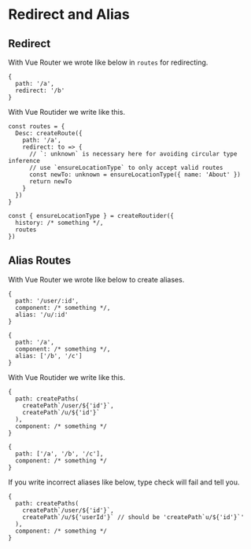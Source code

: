# Redirect and Alias

## Redirect

With Vue Router we wrote like below in `routes` for redirecting.
```ts:l=3
{
  path: '/a',
  redirect: '/b'
}
```

With Vue Routider we write like this.
```ts:l=4,5,6,7,8,9
const routes = {
  Desc: createRoute({
    path: '/a',
    redirect: to => {
      // `: unknown` is necessary here for avoiding circular type inference
      // use `ensureLocationType` to only accept valid routes
      const newTo: unknown = ensureLocationType({ name: 'About' })
      return newTo
    }
  })
}

const { ensureLocationType } = createRoutider({
  history: /* something */,
  routes
})
```

## Alias Routes

With Vue Router we wrote like below to create aliases.
```ts:l=4
{
  path: '/user/:id',
  component: /* something */,
  alias: '/u/:id'
}
```
```ts:l=4
{
  path: '/a',
  component: /* something */,
  alias: ['/b', '/c']
}
```

With Vue Routider we write like this.
```ts:l=3,4
{
  path: createPaths(
    createPath`/user/${'id'}`,
    createPath`/u/${'id'}`
  ),
  component: /* something */
}
```
```ts:l=2
{
  path: ['/a', '/b', '/c'],
  component: /* something */
}
```

If you write incorrect aliases like below, type check will fail and tell you.
```ts:l=3,4
{
  path: createPaths(
    createPath`/user/${'id'}`,
    createPath`/u/${'userId'}` // should be 'createPath`u/${'id'}`'
  ),
  component: /* something */
}
```
